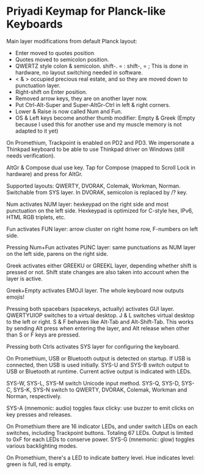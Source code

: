 Priyadi Keymap for Planck-like Keyboards
========================================

Main layer modifications from default Planck layout:

* Enter moved to quotes position
* Quotes moved to semicolon position.
* QWERTZ style colon & semicolon. shift-. = :  shift-, = ;  This is done in hardware, no layout switching needed in software.
* < & > occupied precious real estate, and so they are moved down to punctuation layer.
* Right-shift on Enter position.
* Removed arrow keys, they are on another layer now.
* Put Ctrl-Alt-Super and Super-AltGr-Ctrl in left & right corners.
* Lower & Raise is now called Num and Fun.
* OS & Left keys become another thumb modifier: Empty & Greek (Empty because I used this for another use and my muscle memory is not adapted to it yet)

On Promethium, Trackpoint is enabled on PD2 and PD3. We impersonate a Thinkpad keyboard to be able to use Thinkpad driver on Windows (still needs verification).

AltGr & Compose dual use key. Tap for Compose (mapped to Scroll Lock in hardware) and press for AltGr.

Supported layouts: QWERTY, DVORAK, Colemak, Workman, Norman. Switchable from SYS layer. In DVORAK, semicolon is replaced by /? key.

Num activates NUM layer: hexkeypad on the right side and most punctuation on the left side. Hexkeypad is optimized for C-style hex, IPv6, HTML RGB triplets, etc.

Fun activates FUN layer: arrow cluster on right home row, F-numbers on left side.

Pressing Num+Fun activates PUNC layer: same punctuations as NUM layer on the left side, parens on the right side.

Greek activates either GREEKU or GREEKL layer, depending whether shift is pressed or not. Shift state changes are also taken into account when the layer is active.

Greek+Empty activates EMOJI layer. The whole keyboard now outputs emojis!

Pressing both spacebars (spacekeys, actually) activates GUI layer. QWERTYUIOP switches to a virtual desktop. J & L switches virtual desktop to the left or right. S & F behaves like Alt-Tab and Alt-Shift-Tab. This works by sending Alt press when entering the layer, and Alt release when other than S or F keys are pressed.

Pressing both Ctrls activates SYS layer for configuring the keyboard.

On Promethium, USB or Bluetooth output is detected on startup. If USB is connected, then USB is used initially. SYS-U and SYS-B switch output to USB or Bluetooth at runtime. Current active output is indicated with LEDs.

SYS-W, SYS-L, SYS-M switch Unicode input method. SYS-Q, SYS-D, SYS-C, SYS-K, SYS-N switch to QWERTY, DVORAK, Colemak, Workman and Norman, respectively.

SYS-A (mnemonic: audio) toggles faux clicky: use buzzer to emit clicks on key presses and releases.

On Promethium there are 16 indicator LEDs, and under switch LEDs on each switches, including Trackpoint buttons. Totaling 67 LEDs. Output is limited to 0xF for each LEDs to conserve power. SYS-G (mnemonic: glow) toggles various backlighting modes.

On Promethium, there's a LED to indicate battery level. Hue indicates level: green is full, red is empty.